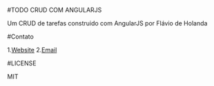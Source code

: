#TODO CRUD COM ANGULARJS

Um CRUD de tarefas construido com AngularJS por Flávio de Holanda

#Contato

1.[Website](http://deholanda.com.br/)
2.[Email](mailto:fhconte@gmail.com)

#LICENSE

MIT